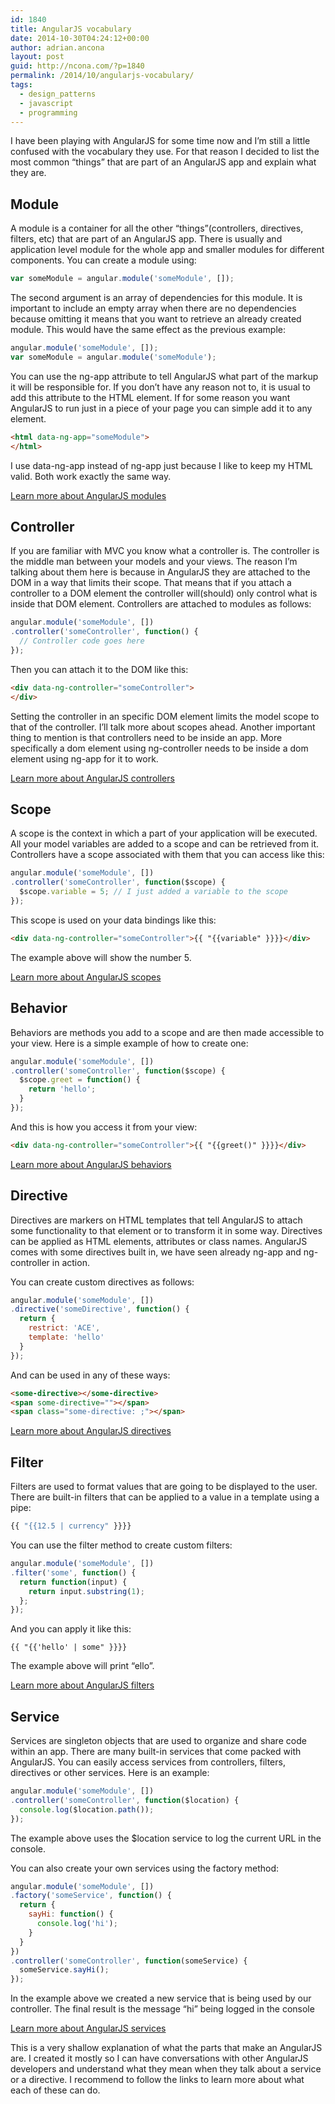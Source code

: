 ```yaml
---
id: 1840
title: AngularJS vocabulary
date: 2014-10-30T04:24:12+00:00
author: adrian.ancona
layout: post
guid: http://ncona.com/?p=1840
permalink: /2014/10/angularjs-vocabulary/
tags:
  - design_patterns
  - javascript
  - programming
---
```

I have been playing with AngularJS for some time now and I&#8217;m still a little confused with the vocabulary they use. For that reason I decided to list the most common &#8220;things&#8221; that are part of an AngularJS app and explain what they are.

## Module

A module is a container for all the other &#8220;things&#8221;(controllers, directives, filters, etc) that are part of an AngularJS app. There is usually and application level module for the whole app and smaller modules for different components. You can create a module using:

```js
var someModule = angular.module('someModule', []);
```

<!--more-->

The second argument is an array of dependencies for this module. It is important to include an empty array when there are no dependencies because omitting it means that you want to retrieve an already created module. This would have the same effect as the previous example:

```js
angular.module('someModule', []);
var someModule = angular.module('someModule');
```

You can use the ng-app attribute to tell AngularJS what part of the markup it will be responsible for. If you don&#8217;t have any reason not to, it is usual to add this attribute to the HTML element. If for some reason you want AngularJS to run just in a piece of your page you can simple add it to any element.

```html
<html data-ng-app="someModule">
</html>
```

I use data-ng-app instead of ng-app just because I like to keep my HTML valid. Both work exactly the same way.

<a href="https://docs.angularjs.org/guide/module" title="Learn more about AngularJS modules" target="_blank">Learn more about AngularJS modules</a>

## Controller

If you are familiar with MVC you know what a controller is. The controller is the middle man between your models and your views. The reason I&#8217;m talking about them here is because in AngularJS they are attached to the DOM in a way that limits their scope. That means that if you attach a controller to a DOM element the controller will(should) only control what is inside that DOM element. Controllers are attached to modules as follows:

```js
angular.module('someModule', [])
.controller('someController', function() {
  // Controller code goes here
});
```

Then you can attach it to the DOM like this:

```html
<div data-ng-controller="someController">
</div>
```

Setting the controller in an specific DOM element limits the model scope to that of the controller. I&#8217;ll talk more about scopes ahead. Another important thing to mention is that controllers need to be inside an app. More specifically a dom element using ng-controller needs to be inside a dom element using ng-app for it to work.

<a href="https://docs.angularjs.org/guide/controller" title="Learn more about AngularJS controllers" target="_blank">Learn more about AngularJS controllers</a>

## Scope

A scope is the context in which a part of your application will be executed. All your model variables are added to a scope and can be retrieved from it. Controllers have a scope associated with them that you can access like this:

```js
angular.module('someModule', [])
.controller('someController', function($scope) {
  $scope.variable = 5; // I just added a variable to the scope
});
```

This scope is used on your data bindings like this:

```html
<div data-ng-controller="someController">{{ "{{variable" }}}}</div>
```

The example above will show the number 5.

<a href="https://docs.angularjs.org/guide/scope" title="Learn more about AngularJS scopes" target="_blank">Learn more about AngularJS scopes</a>

## Behavior

Behaviors are methods you add to a scope and are then made accessible to your view. Here is a simple example of how to create one:

```js
angular.module('someModule', [])
.controller('someController', function($scope) {
  $scope.greet = function() {
    return 'hello';
  }
});
```

And this is how you access it from your view:

```html
<div data-ng-controller="someController">{{ "{{greet()" }}}}</div>
```

<a href="https://docs.angularjs.org/guide/controller" title="Learn more about AngularJS behaviors" target="_blank">Learn more about AngularJS behaviors</a>

## Directive

Directives are markers on HTML templates that tell AngularJS to attach some functionality to that element or to transform it in some way. Directives can be applied as HTML elements, attributes or class names. AngularJS comes with some directives built in, we have seen already ng-app and ng-controller in action.

You can create custom directives as follows:

```js
angular.module('someModule', [])
.directive('someDirective', function() {
  return {
    restrict: 'ACE',
    template: 'hello'
  }
});
```

And can be used in any of these ways:

```html
<some-directive></some-directive>
<span some-directive=""></span>
<span class="some-directive: ;"></span>
```

<a href="https://docs.angularjs.org/guide/directive" title="Learn more about AngularJS directives" target="_blank">Learn more about AngularJS directives</a>

## Filter

Filters are used to format values that are going to be displayed to the user. There are built-in filters that can be applied to a value in a template using a pipe:

```js
{{ "{{12.5 | currency" }}}}
```

You can use the filter method to create custom filters:

```js
angular.module('someModule', [])
.filter('some', function() {
  return function(input) {
    return input.substring(1);
  };
});
```

And you can apply it like this:

```
{{ "{{'hello' | some" }}}}
```

The example above will print &#8220;ello&#8221;.

<a href="https://docs.angularjs.org/guide/filter" title="Learn more about AngularJS filters" target="_blank">Learn more about AngularJS filters</a>

## Service

Services are singleton objects that are used to organize and share code within an app. There are many built-in services that come packed with AngularJS. You can easily access services from controllers, filters, directives or other services. Here is an example:

```js
angular.module('someModule', [])
.controller('someController', function($location) {
  console.log($location.path());
});
```

The example above uses the $location service to log the current URL in the console.

You can also create your own services using the factory method:

```js
angular.module('someModule', [])
.factory('someService', function() {
  return {
    sayHi: function() {
      console.log('hi');
    }
  }
})
.controller('someController', function(someService) {
  someService.sayHi();
});
```

In the example above we created a new service that is being used by our controller. The final result is the message &#8220;hi&#8221; being logged in the console

<a href="https://docs.angularjs.org/guide/services" title="Learn more about AngularJS services" target="_blank">Learn more about AngularJS services</a>

This is a very shallow explanation of what the parts that make an AngularJS are. I created it mostly so I can have conversations with other AngularJS developers and understand what they mean when they talk about a service or a directive. I recommend to follow the links to learn more about what each of these can do.
